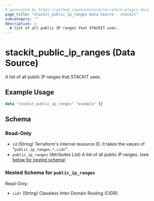 ```yaml
---
# generated by https://github.com/hashicorp/terraform-plugin-docs
page_title: "stackit_public_ip_ranges Data Source - stackit"
subcategory: ""
description: |-
  A list of all public IP ranges that STACKIT uses.
---
```


# stackit_public_ip_ranges (Data Source)

A list of all public IP ranges that STACKIT uses.

## Example Usage

```terraform
data "stackit_public_ip_ranges" "example" {}
```

<!-- schema generated by tfplugindocs -->
## Schema

### Read-Only

- `id` (String) Terraform's internal resource ID. It takes the values of "`public_ip_ranges.*.cidr`".
- `public_ip_ranges` (Attributes List) A list of all public IP ranges. (see [below for nested schema](#nestedatt--public_ip_ranges))

<a id="nestedatt--public_ip_ranges"></a>
### Nested Schema for `public_ip_ranges`

Read-Only:

- `cidr` (String) Classless Inter-Domain Routing (CIDR)
